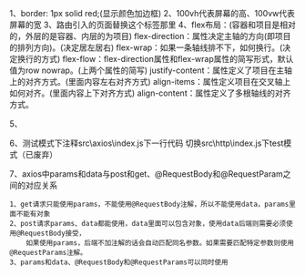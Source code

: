 1、border: 1px solid red;(显示颜色加边框)
2、100vh代表屏幕的高、100vw代表屏幕的宽
3、<router-view/>路由引入的页面替换这个标签那里
4、flex布局：(容器和项目是相对的，外层的是容器、内层的为项目)
flex-direction：属性决定主轴的方向(即项目的排列方向)。(决定居左居右)
flex-wrap：如果一条轴线排不下，如何换行。(决定换行的方式)
flex-flow：flex-direction属性和flex-wrap属性的简写形式，默认值为row nowrap。(上两个属性的简写)
justify-content：属性定义了项目在主轴上的对齐方式。(里面内容左右对齐方式)
align-items：属性定义项目在交叉轴上如何对齐。(里面内容上下对齐方式)
align-content：属性定义了多根轴线的对齐方式。

5、<!--数值转字符串num + ''-->

6、测试模式下注释src\axios\index.js下一行代码
切换src\http\index.js下test模式（已废弃）

7、axios中params和data与post和get、@RequestBody和@RequestParam之间的对应关系

    1、get请求只能使用params，不能使用@RequestBody注解，所以不能使用data，params里面不能有对象
    2、post请求params、data都能使用，data里面可以包含对象，使用data后端则需要必须使用@RequestBody接受，
        如果使用params，后端不加注解的话会自动匹配同名参数。如果需要匹配特定参数则使用@RequestParams注解。
    3、params和data、@RequestBody和@RequestParams可以同时使用
